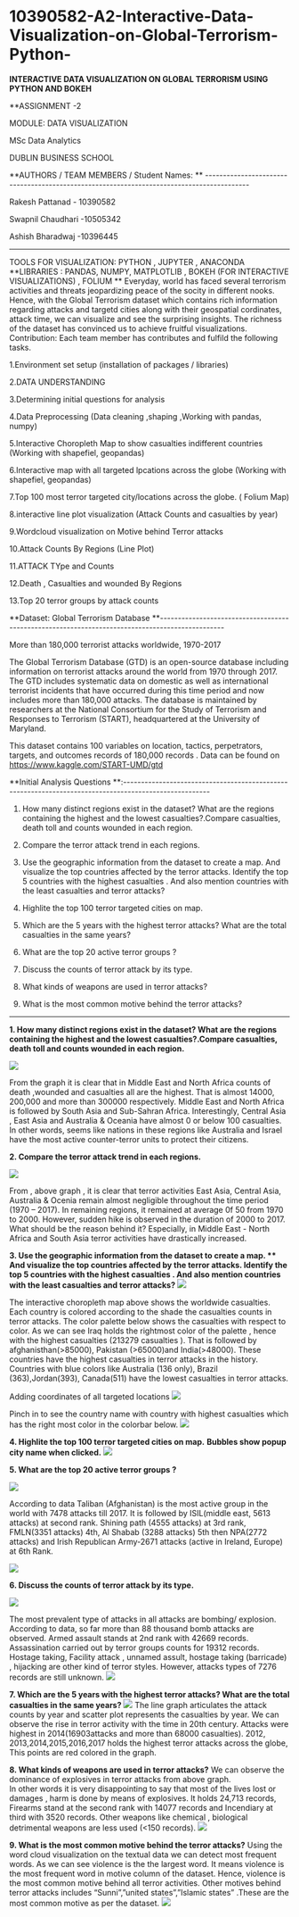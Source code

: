 # 10390582-A2-Interactive-Data-Visualization-on-Global-Terrorism-Python-

**INTERACTIVE DATA VISUALIZATION ON GLOBAL TERRORISM USING PYTHON AND BOKEH**

**ASSIGNMENT -2

MODULE: DATA VISUALIZATION

MSc Data Analytics

DUBLIN BUSINESS SCHOOL

**AUTHORS / TEAM MEMBERS / Student Names: ** ------------------------------------------------------------------------------------------

Rakesh Pattanad - 10390582

Swapnil Chaudhari -10505342

Ashish Bharadwaj -10396445


------------------------------------------------------------------------------------------------------------------------------------


TOOLS FOR VISUALIZATION: PYTHON , JUPYTER , ANACONDA
**LIBRARIES : PANDAS, NUMPY, MATPLOTLIB , BOKEH (FOR INTERACTIVE VISUALIZATIONS) , FOLIUM **
Everyday, world has faced several terrorism activities and threats jeopardizing peace of the socity in different nooks. Hence, with the Global Terrorism dataset which contains rich information regarding attacks and targetd cities along with their geospatial cordinates, attack time, we can visualize and see the surprising insights. The richness of the dataset has convinced us to achieve fruitful visualizations.
Contribution: Each team member has contributes and fulfild the following tasks.

1.Environment set setup (installation of packages / libraries)

2.DATA UNDERSTANDING

3.Determining initial questions for analysis

4.Data Preprocessing (Data cleaning ,shaping ,Working with pandas, numpy)

5.Interactive Choropleth Map to show casualties indifferent countries (Working with shapefiel, geopandas)

6.Interactive map with all targeted lpcations across the globe (Working with shapefiel, geopandas)

7.Top 100 most terror targeted city/locations across the globe. ( Folium Map)

8.interactive line plot visualization (Attack Counts and casualties by year)

9.Wordcloud visualization on Motive behind Terror attacks

10.Attack Counts By Regions (Line Plot)

11.ATTACK TYpe and Counts

12.Death , Casualties and wounded By Regions

13.Top 20 terror groups by attack counts


**Dataset: Global Terrorism Database **------------------------------------------------------------------------------------------------

More than 180,000 terrorist attacks worldwide, 1970-2017

The Global Terrorism Database (GTD) is an open-source database including information on terrorist attacks around the world from 1970 through 2017. The GTD includes systematic data on domestic as well as international terrorist incidents that have occurred during this time period and now includes more than 180,000 attacks. The database is maintained by researchers at the National Consortium for the Study of Terrorism and Responses to Terrorism (START), headquartered at the University of Maryland.

This dataset contains 100 variables on location, tactics, perpetrators, targets, and outcomes
 records of 180,000 records . Data can be found on https://www.kaggle.com/START-UMD/gtd


**Initial Analysis Questions **:------------------------------------------------------------------------------------------------------

1.	How many distinct regions exist in the dataset? What are the regions containing the highest and the lowest casualties?.Compare casualties, death toll and counts wounded in each region.

2.	Compare the terror attack trend in each regions.

3.	Use the geographic information from the dataset to create a map. And visualize the top countries affected by the terror attacks. Identify the top 5 countries with the highest casualties . And also mention countries with the least casualties and terror attacks?

4.	Highlite the top 100 terror targeted cities on map. 

5.	Which are the 5 years with the highest terror attacks? What are the total casualties in the same years?

6.	What are the top 20 active terror groups ?

7.	Discuss the counts of terror attack by its type.

8.	What kinds of weapons are used in terror attacks?

9.	What is the most common motive behind the terror attacks?

-------------------------------------------------------------------------------------------------------------------------------
**1.	How many distinct regions exist in the dataset? What are the regions containing the highest and the lowest casualties?.Compare casualties, death toll and counts wounded in each region.**

![](https://github.com/SwapnilChaudhari/10505342.github.io-A2-Interactive-Data-Visualization-on-Global-Terrorism-Python-/blob/master/code/visualization%20outputs/death_wounded_casualties_by_Region.png)

From the graph it is clear that in Middle East and North Africa counts of death ,wounded and casualties all are the highest.
That is almost 14000,  200,000 and more than 300000 respectively. Middle East and North Africa is followed by South Asia and
Sub-Sahran Africa.  Interestingly, Central Asia , East Asia and Australia & Oceania have almost 0 or below 100 casualties. In other words,
seems like nations in these regions like Australia and Israel have the most active counter-terror units to protect their citizens.  

**2.	Compare the terror attack trend in each regions.**

![](https://github.com/SwapnilChaudhari/10505342.github.io-A2-Interactive-Data-Visualization-on-Global-Terrorism-Python-/blob/master/code/visualization%20outputs/Attack%20Counts%20By%20Region.png)

From , above graph , it is clear that terror activities East Asia, Central Asia, Australia & Ocenia remain almost negligible 
throughout the time period (1970 – 2017). In remaining regions, it remained at average 0f 50 from 1970 to 2000. However, sudden
hike is observed in the duration of 2000 to 2017.  What should be the reason behind it? Especially, in Middle East - North Africa and South Asia terror activities have drastically increased.

**3.	Use the geographic information from the dataset to create a map. **
**And visualize the top countries affected by the terror attacks. Identify the top 5 countries with the highest casualties .**
And also mention countries with the least casualties and terror attacks?**
![](https://github.com/SwapnilChaudhari/10505342.github.io-A2-Interactive-Data-Visualization-on-Global-Terrorism-Python-/blob/master/code/visualization%20outputs/worldwide_attack_map.png)

The interactive choropleth map above shows the worldwide casualties. Each country is colored according to the shade the casualties 
counts in terror attacks. The color palette below shows the  casualties with respect to color. As we can see Iraq holds the rightmost
color of the palette , hence with the highest casualties (213279 casualties ).  That is followed by afghanisthan(>85000), 
Pakistan (>65000)and India(>48000). These countries have the highest casualties in terror attacks in the history. Countries with blue
colors like Australia (136 only), Brazil (363),Jordan(393), Canada(511) have the lowest casualties in terror attacks.


Adding coordinates of all targeted locations
![](https://github.com/SwapnilChaudhari/10505342.github.io-A2-Interactive-Data-Visualization-on-Global-Terrorism-Python-/blob/master/code/visualization%20outputs/worldwide_casualties_targed_location.png)

Pinch in to see the country name with country with highest casualties which has the right most color in the colorbar below.
![](https://github.com/SwapnilChaudhari/10505342.github.io-A2-Interactive-Data-Visualization-on-Global-Terrorism-Python-/blob/master/code/visualization%20outputs/world_wide_targets_zoom.JPG)

**4.	Highlite the top 100 terror targeted cities on map.** 
**Bubbles show popup city name when clicked.**
![](https://github.com/SwapnilChaudhari/10505342.github.io-A2-Interactive-Data-Visualization-on-Global-Terrorism-Python-/blob/master/code/visualization%20outputs/top%20targeted%20100%20cities%20map.JPG)

**5.	What are the top 20 active terror groups ?**

![](https://github.com/SwapnilChaudhari/10505342.github.io-A2-Interactive-Data-Visualization-on-Global-Terrorism-Python-/blob/master/code/visualization%20outputs/Terror%20groupattacks.JPG)

According to data Taliban (Afghanistan) is the most active group in the world with 7478 attacks till 2017. 
It is followed by ISIL(middle east, 5613 attacks) at second rank. Shining path (4555 attacks) at 3rd rank, FMLN(3351 attacks)  4th, 
Al Shabab (3288 attacks) 5th then NPA(2772 attacks) and Irish Republican Army-2671 attacks (active in Ireland, Europe) at 6th Rank.

![](https://github.com/SwapnilChaudhari/10505342.github.io-A2-Interactive-Data-Visualization-on-Global-Terrorism-Python-/blob/master/code/visualization%20outputs/Top%2020%20Terrorist%20Groups%20by%20attaks%20.png)


**6.	Discuss the counts of terror attack by its type.**

![](https://github.com/SwapnilChaudhari/10505342.github.io-A2-Interactive-Data-Visualization-on-Global-Terrorism-Python-/blob/master/code/visualization%20outputs/count%20attack%20types.JPG)

The most prevalent type of attacks in all attacks are bombing/ explosion. 
According to data, so far more than 88 thousand bomb attacks are observed. Armed assault stands at 2nd rank with 42669 records. Assassination carried out by terror groups counts for 19312 records. Hostage taking,  Facility attack , unnamed assult, 
hostage taking (barricade) , hijacking are other kind of terror styles. However, attacks types of 7276 records are still unknown.
![](https://github.com/SwapnilChaudhari/10505342.github.io-A2-Interactive-Data-Visualization-on-Global-Terrorism-Python-/blob/master/code/visualization%20outputs/Attack%20Type%20and%20counts%20.png)


**7.	Which are the 5 years with the highest terror attacks? What are the total casualties in the same years?**
![](https://github.com/SwapnilChaudhari/10505342.github.io-A2-Interactive-Data-Visualization-on-Global-Terrorism-Python-/blob/master/code/visualization%20outputs/attack%20counts%20and%20casualties%20by%20%20year%20zoom%20and%20box%20selet.JPG)
The line graph articulates the attack counts by year and scatter plot represents the casualties by year.
We can observe the rise in terror activity with the time in 20th century. Attacks were highest in  2014(16903attacks and 
more than 68000 casualties). 2012, 2013,2014,2015,2016,2017 holds the highest terror attacks across the globe, This points are red colored in the graph.

**8.	What kinds of weapons are used in terror attacks?**
We can observe the dominance of explosives in terror attacks from above graph.  
In other words it is very disappointing to say that most of the lives lost or damages , harm is done by means of explosives.
It holds 24,713 records,  Firearms stand at the second rank with 14077 records and Incendiary at third with 3520 records. 
Other weapons like chemical , biological detrimental weapons are less used (<150 records).
![](https://github.com/SwapnilChaudhari/10505342.github.io-A2-Interactive-Data-Visualization-on-Global-Terrorism-Python-/blob/master/code/visualization%20outputs/Counts%20Weapons%20in%20Attacks.png)

**9.	What is the most common motive behind the terror attacks?**
Using the word cloud visualization on the textual data we can detect most frequent words. As we can see violence is the the largest word. It means violence is the most frequent word in motive column of the dataset. Hence, violence is the most common motive behind all terror activities. 
Other motives behind terror attacks includes “Sunni”,”united states”,”Islamic states” .These are the most common motive as per the dataset.
![](https://github.com/SwapnilChaudhari/10505342.github.io-A2-Interactive-Data-Visualization-on-Global-Terrorism-Python-/blob/master/code/visualization%20outputs/wordclouds.png)












